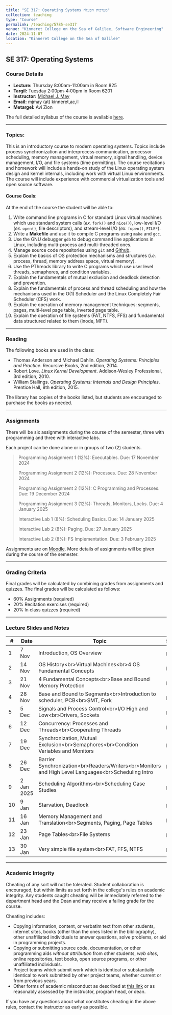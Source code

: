 ```yaml
---
title: "SE 317: Operating Systems מערכות הפעלה"
collection: teaching
type: "Course"
permalink: /teaching/5785-se317
venue: "Kinneret College on the Sea of Galilee, Software Engineering"
date: 2024-11-07
location: "Kinneret College on the Sea of Galilee"
---
```


## SE 317: Operating Systems

### Course Details

  * **Lecture:** Thursday 8:00am-11:00am in Room 825
  * **Targil:** Tuesday 2:00pm-4:00pm in Room 6201
  * **Instructor:** [Michael J. May](https://www2.kinneret.ac.il/mjmay)
  * **Email:** mjmay (at) kinneret,ac,il
  * **Metargel:** Avi Zion

The full detailed syllabus of the course is available [here](/syllabuses/OS-Fall-5785-Syllabus.pdf).

-----

### Topics:

This is an introductory course to modern operating systems. Topics include process synchronization and interprocess communication, processor scheduling, memory management, virtual memory, signal handling, device management, I/O, and file systems (time permitting). The course recitations and homework will include a hands-on study of the Linux operating system design and kernel internals, including work with virtual Linux environments. The course will include experience with commercial virtualization tools and open source software.

#### Course Goals:

At the end of the course the student will be able to:

1.  Write command line programs in C for standard Linux virtual machines which use standard system calls (*ex.* `fork()` and `nice()`), low-level I/O (*ex.* `open()`, file descriptors), and stream-level I/O (*ex.* `fopen()`, `FILE*`).
2.  Write a **Makefile** and use it to compile C programs using `make` and `gcc`.
3.  Use the GNU debugger `gdb` to debug command line applications in Linux, including multi-process and multi-threaded ones.
4.  Manage source code repositories using `git` and [Github](https://github.com).
5.  Explain the basics of OS protection mechanisms and structures (*i.e.* process, thread, memory address space, virtual memory).
6.  Use the PThreads library to write C programs which use user level threads, semaphores, and condition variables.
7.  Explain the fundamentals of mutual exclusion and deadlock detection and prevention.
8.  Explain the fundamentals of process and thread scheduling and how the mechanisms used in the O(1) Scheduler and the Linux Completely Fair Scheduler (CFS) work.
9.  Explain the operation of memory management techniques: segments, pages, multi-level page table, inverted page table.
10. Explain the operation of file systems (FAT, NTFS, FFS) and fundamental data structured related to them (inode, MFT).

-----

### Reading

The following books are used in the class:

  * Thomas Anderson and Michael Dahlin. *Operating Systems: Principles and Practice*. Recursive Books, 2nd edition, 2014.
  * Robert Love. *Linux Kernel Development*. Addison-Wesley Professional, 3rd edition, 2010.
  * William Stallings. *Operating Systems: Internals and Design Principles*. Prentice Hall, 8th edition, 2015.

The library has copies of the books listed, but students are encouraged to purchase the books as needed.

-----

### Assignments

There will be six assignments during the course of the semester, three with programming and three with interactive labs.

Each project can be done alone or in groups of two (2) students.

> Programming Assignment 1 (12%): Executables. Due: 17 November 2024
>
> Programming Assignment 2 (12%): Processes. Due: 28 November 2024
>
> Programming Assignment 2 (12%): C Programming and Processes. Due: 19 December 2024
>
> Programming Assignment 3 (12%): Threads, Monitors, Locks. Due: 4 January 2025
>
> Interactive Lab 1 (8%): Scheduling Basics. Due: 14 January 2025
>
> Interactive Lab 2 (8%): Paging. Due: 27 January 2025
>
> Interactive Lab 2 (8%): FS Implementation. Due: 3 February 2025

Assignments are on [Moodle](https://moodle85.kinneret.ac.il). More details of assignments will be given during the course of the semester.

-----

### Grading Criteria

Final grades will be calculated by combining grades from assignments and quizzes. The final grades will be calculated as follows:

  * 60% Assignments (required)
  * 20% Recitation exercises (required)
  * 20% In class quizzes (required)

-----

### Lecture Slides and Notes

| \# | Date | Topic | Slides |
|---|---|---|---|
| 1 | 7 Nov | Introduction, OS Overview | [pdf](/se317/317-Lecture-1-Intro-OS.pdf) |
| 2 | 14 Nov | OS History\<br\>Virtual Machines\<br\>4 OS Fundamental Concepts | [pdf](/se317/317-Lecture-2-History-VMs-4Concepts.pdf) |
| 3 | 21 Nov | 4 Fundamental Concepts\<br\>Base and Bound Memory Protection | [pdf](/se317/317-Lecture-3-4Concepts-BaseBound.pdf) |
| 4 | 28 Nov | Base and Bound to Segments\<br\>Introduction to scheduler, PCB\<br\>SMT, Fork | [pdf](/se317/317-Lecture-4-BB-KernelStack-Scheduler-SMT-fork.pdf) |
| 5 | 5 Dec | Signals and Process Control\<br\>I/O High and Low\<br\>Drivers, Sockets | [pdf](/se317/317-Lecture-5-signals-highloio-drivers-sockets.pdf) |
| 6 | 12 Dec | Concurrency: Processes and Threads\<br\>Cooperating Threads | [pdf](/se317/317-Lecture-6-processes-threads.pdf) |
| 7 | 19 Dec | Synchronization, Mutual Exclusion\<br\>Semaphores\<br\>Condition Variables and Monitors | [pdf](/se317/317-Lecture-7-Cooperating-Locks-Sem-Monitors.pdf) |
| 8 | 26 Dec | Barrier Synchronization\<br\>Readers/Writers\<br\>Monitors and High Level Languages\<br\>Scheduling Intro | [pdf](/se317/317-Lecture-8-Barrier-Readers-Writers-Scheduling.pdf) |
| 9 | 2 Jan 2025 | Scheduling Algorithms\<br\>Scheduling Case Studies | [pdf](/se317/317-Lecture-9-Scheduling.pdf) |
| 10 | 9 Jan | Starvation, Deadlock | [pdf](/se317/317-Lecture-10-Deadlock.pdf) |
| 11 | 16 Jan | Memory Management and Translation\<br\>Segments, Paging, Page Tables | [pdf](/se317/317-Lecture-11-AddressSpaceSegmentsPages.pdf) |
| 12 | 23 Jan | Page Tables\<br\>File Systems | [pdf](/se317/317-Lecture-12-PageTablesFileSystems.pdf) |
| 13 | 30 Jan | Very simple file system\<br\>FAT, FFS, NTFS | [pdf](/se317/317-Lecture-13-FileSystems.pdf) |

-----

### Academic Integrity

Cheating of any sort will not be tolerated. Student collaboration is encouraged, but within limits as set forth in the college's rules on academic integrity. Any students caught cheating will be immediately referred to the department head and the Dean and may receive a failing grade for the course.

Cheating includes:

  * Copying information, content, or verbatim text from other students, internet sites, books (other than the ones listed in the bibliography), other unaffiliated individuals to answer questions, solve problems, or aid in programming projects.
  * Copying or submitting source code, documentation, or other programming aids *without attribution* from other students, *web sites*, online repositories, text books, open source programs, or other unaffiliated individuals.
  * Project teams which submit work which is identical or substantially identical to work submitted by other project teams, whether current or from previous years.
  * Other forms of academic misconduct as described at [this link](https://catalog.upenn.edu/pennbook/code-of-academic-integrity/) or as reasonably assessed by the instructor, program head, or dean.

If you have any questions about what constitutes cheating in the above rules, contact the instructor as early as possible.